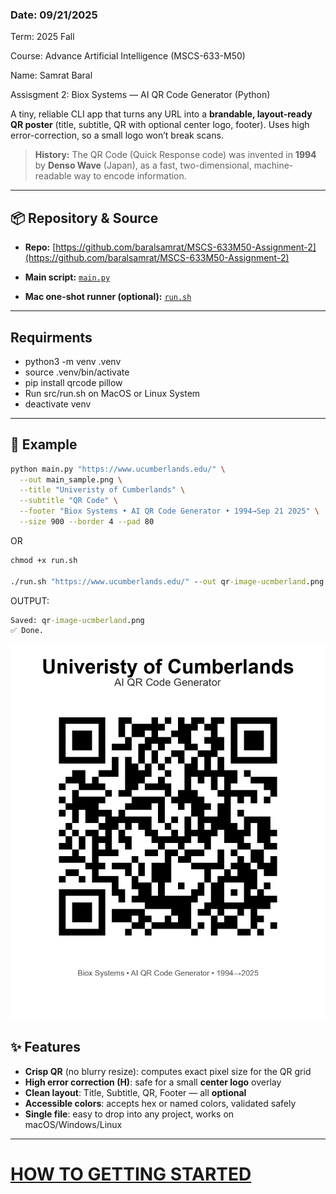 ### Date: 09/21/2025

Term: 2025 Fall

Course: Advance Artificial Intelligence (MSCS-633-M50)

Name: Samrat Baral

Assisgment 2: Biox Systems — AI QR Code Generator (Python)

A tiny, reliable CLI app that turns any URL into a **brandable, layout-ready QR poster** (title, subtitle, QR with optional center logo, footer). Uses high error-correction, so a small logo won’t break scans.

> **History:** The QR Code (Quick Response code) was invented in **1994** by **Denso Wave** (Japan), as a fast, two-dimensional, machine-readable way to encode information.

---

## 📦 Repository & Source

- **Repo:** [https://github.com/baralsamrat/MSCS-633M50-Assignment-2](https://github.com/baralsamrat/MSCS-633M50-Assignment-2)

- **Main script:** [`main.py`](https://github.com/baralsamrat/MSCS-633M50-Assignment-2/blob/main/src/main.py)
- **Mac one-shot runner (optional):** [`run.sh`](https://github.com/baralsamrat/MSCS-633M50-Assignment-2/blob/main/src/run.sh)

---

## Requirments

- python3 -m venv .venv
- source .venv/bin/activate
- pip install qrcode pillow
- Run src/run.sh on MacOS or Linux System
- deactivate venv

---

## 🧪 Example

```bash
python main.py "https://www.ucumberlands.edu/" \
  --out main_sample.png \
  --title "Univeristy of Cumberlands" \
  --subtitle "QR Code" \
  --footer "Biox Systems • AI QR Code Generator • 1994→Sep 21 2025" \
  --size 900 --border 4 --pad 80
```

OR

```cmd
chmod +x run.sh

./run.sh "https://www.ucumberlands.edu/" --out qr-image-ucmberland.png --title "Univeristy of Cumberlands"
```

OUTPUT:

```cmd
Saved: qr-image-ucmberland.png
✅ Done.
```

![](./src/qr-image-ucmberland.png)

## ✨ Features

- **Crisp QR** (no blurry resize): computes exact pixel size for the QR grid
- **High error correction (H)**: safe for a small **center logo** overlay
- **Clean layout**: Title, Subtitle, QR, Footer — all **optional**
- **Accessible colors**: accepts hex or named colors, validated safely
- **Single file**: easy to drop into any project, works on macOS/Windows/Linux

---
# [HOW TO GETTING STARTED](./How%20to%20Getting%20Started.md)